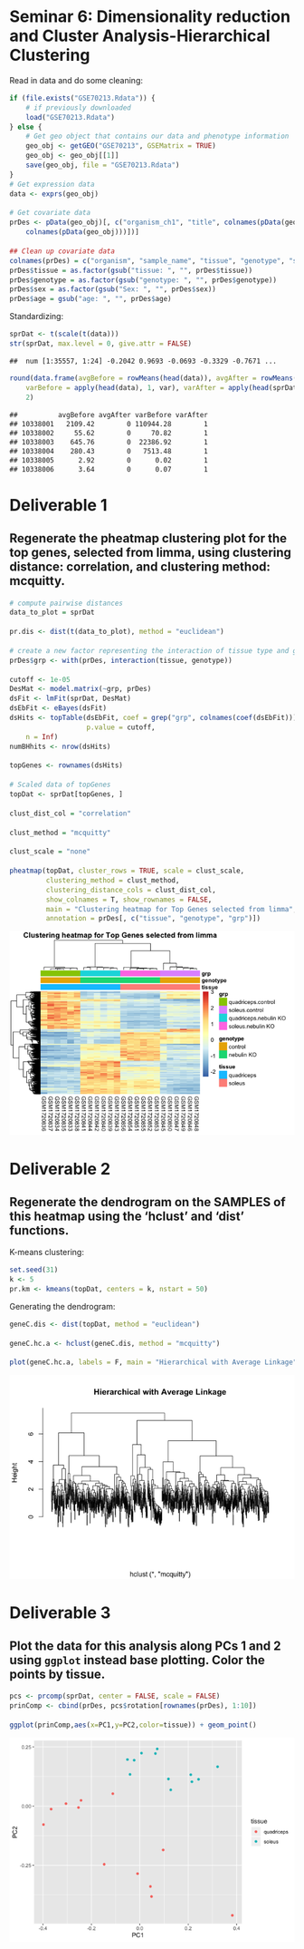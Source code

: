 Seminar 6: Dimensionality reduction and Cluster Analysis-Hierarchical
Clustering
================

Read in data and do some cleaning:

``` r
if (file.exists("GSE70213.Rdata")) {
    # if previously downloaded
    load("GSE70213.Rdata")
} else {
    # Get geo object that contains our data and phenotype information
    geo_obj <- getGEO("GSE70213", GSEMatrix = TRUE)
    geo_obj <- geo_obj[[1]]
    save(geo_obj, file = "GSE70213.Rdata")
}
# Get expression data
data <- exprs(geo_obj)

# Get covariate data
prDes <- pData(geo_obj)[, c("organism_ch1", "title", colnames(pData(geo_obj))[grep("characteristics", 
    colnames(pData(geo_obj)))])]

## Clean up covariate data
colnames(prDes) = c("organism", "sample_name", "tissue", "genotype", "sex", "age")
prDes$tissue = as.factor(gsub("tissue: ", "", prDes$tissue))
prDes$genotype = as.factor(gsub("genotype: ", "", prDes$genotype))
prDes$sex = as.factor(gsub("Sex: ", "", prDes$sex))
prDes$age = gsub("age: ", "", prDes$age)
```

Standardizing:

``` r
sprDat <- t(scale(t(data)))
str(sprDat, max.level = 0, give.attr = FALSE)
```

    ##  num [1:35557, 1:24] -0.2042 0.9693 -0.0693 -0.3329 -0.7671 ...

``` r
round(data.frame(avgBefore = rowMeans(head(data)), avgAfter = rowMeans(head(sprDat)), 
    varBefore = apply(head(data), 1, var), varAfter = apply(head(sprDat), 1, var)), 
    2)
```

    ##          avgBefore avgAfter varBefore varAfter
    ## 10338001   2109.42        0 110944.28        1
    ## 10338002     55.62        0     70.82        1
    ## 10338003    645.76        0  22386.92        1
    ## 10338004    280.43        0   7513.48        1
    ## 10338005      2.92        0      0.02        1
    ## 10338006      3.64        0      0.07        1

# Deliverable 1

## Regenerate the pheatmap clustering plot for the top genes, selected from limma, using clustering distance: correlation, and clustering method: mcquitty.

``` r
# compute pairwise distances
data_to_plot = sprDat

pr.dis <- dist(t(data_to_plot), method = "euclidean")

# create a new factor representing the interaction of tissue type and genotype
prDes$grp <- with(prDes, interaction(tissue, genotype))

cutoff <- 1e-05
DesMat <- model.matrix(~grp, prDes)
dsFit <- lmFit(sprDat, DesMat)
dsEbFit <- eBayes(dsFit)
dsHits <- topTable(dsEbFit, coef = grep("grp", colnames(coef(dsEbFit))), 
                   p.value = cutoff, 
    n = Inf)
numBHhits <- nrow(dsHits)

topGenes <- rownames(dsHits)

# Scaled data of topGenes
topDat <- sprDat[topGenes, ]

clust_dist_col = "correlation"   

clust_method = "mcquitty"  

clust_scale = "none" 

pheatmap(topDat, cluster_rows = TRUE, scale = clust_scale,
         clustering_method = clust_method,
         clustering_distance_cols = clust_dist_col, 
         show_colnames = T, show_rownames = FALSE, 
         main = "Clustering heatmap for Top Genes selected from limma", 
         annotation = prDes[, c("tissue", "genotype", "grp")])
```

![](sem6_files/figure-gfm/unnamed-chunk-3-1.png)<!-- -->

# Deliverable 2

## Regenerate the dendrogram on the SAMPLES of this heatmap using the ‘hclust’ and ‘dist’ functions.

K-means clustering:

``` r
set.seed(31)
k <- 5
pr.km <- kmeans(topDat, centers = k, nstart = 50)
```

Generating the dendrogram:

``` r
geneC.dis <- dist(topDat, method = "euclidean")

geneC.hc.a <- hclust(geneC.dis, method = "mcquitty")

plot(geneC.hc.a, labels = F, main = "Hierarchical with Average Linkage", xlab = "")
```

![](sem6_files/figure-gfm/unnamed-chunk-5-1.png)<!-- -->

# Deliverable 3

## Plot the data for this analysis along PCs 1 and 2 using `ggplot` instead base plotting. Color the points by tissue.

``` r
pcs <- prcomp(sprDat, center = FALSE, scale = FALSE)
prinComp <- cbind(prDes, pcs$rotation[rownames(prDes), 1:10])

ggplot(prinComp,aes(x=PC1,y=PC2,color=tissue)) + geom_point()
```

![](sem6_files/figure-gfm/unnamed-chunk-6-1.png)<!-- -->
